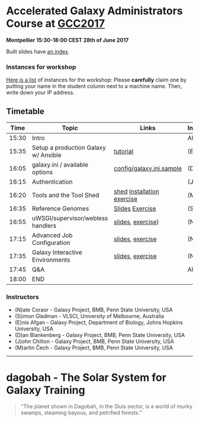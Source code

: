 # Accelerated Galaxy Administrators Course at [GCC2017](https://gcc2017.sciencesconf.org/)

**Montpellier 15:30-18:00 CEST 28th of June 2017**

Built slides have [an index](https://galaxyproject.github.io/dagobah-training/2017-montpellier/).

### Instances for workshop

[Here is a list](https://docs.google.com/spreadsheets/d/1pm84zgPc29Y36csNZ5xnN2H6RPTKCI7_4ZAetamWuuQ/edit?usp=sharing) of instances for the workshop: Please **carefully** claim one by putting your name in the student column next to a machine name. Then, write down your IP address.

## Timetable

| **Time** | **Topic** | **Links** | **Instructor** |
| -------- | --------- | --------- | ----------- |
| 15:30 | Intro |  | All |
| 15:35 |Setup a production Galaxy w/ Ansible | [tutorial](https://github.com/galaxyproject/dagobah-training/blob/2017-montpellier/sessions/14-ansible/ex2-galaxy-ansible.md) | (E) |
| 16:05 | galaxy.ini / available options | [config/galaxy.ini.sample](https://raw.githubusercontent.com/galaxyproject/galaxy/dev/config/galaxy.ini.sample) | (D) |
| 16:15 | Authentication |  | (J) |
| 16:20 | Tools and the Tool Shed | [shed](https://galaxyproject.github.io/dagobah-training/2017-montpellier/04-tool-shed/shed_intro.html#1) [installation](https://galaxyproject.github.io/dagobah-training/2017-montpellier/04-tool-shed/tool_installation.html#1) [exercise](https://github.com/galaxyproject/dagobah-training/blob/2017-montpellier/sessions/04-tool-shed/ex-ephemeris.md) | (M) |
| 16:35 | Reference Genomes |[Slides](https://galaxyproject.github.io/dagobah-training/2017-montpellier/05-reference-genomes/reference_genomes.html)  [Exercise](https://github.com/galaxyproject/dagobah-training/tree/2017-montpellier/sessions/05-reference-genomes/ex1-reference-genomes.md) | (S) |
| 16:55 | uWSGI/supervisor/webless handlers | [slides](https://galaxyproject.github.io/dagobah-training/2017-montpellier/10-uwsgi/uwsgi.html), [exercise](https://github.com/galaxyproject/dagobah-training/tree/2017-montpellier/sessions/10-uwsgi/ex2-zerg-mode.md)) | (N) |
| 17:15 | Advanced Job Configuration | [slides](), [exercise]() | (N) |
| 17:35 | Galaxy Interactive Environments | [slides](), [exercise]() | (N) |
| 17:45 | Q&A |  | All |
| 18:00 | END |  |  |

### Instructors

* (N)ate Coraor - Galaxy Project, BMB, Penn State University, USA
* (S)imon Gladman - VLSCI, University of Melbourne, Australia
* (E)nis Afgan - Galaxy Project, Department of Biology, Johns Hopkins University, USA
* (D)an Blankenberg - Galaxy Project, BMB, Penn State University, USA
* (J)ohn Chilton - Galaxy Project, BMB, Penn State University, USA
* (M)artin Čech - Galaxy Project, BMB, Penn State University, USA

---

# dagobah - The Solar System for Galaxy Training
> "The planet shown in Dagobah, in the Sluis sector, is a world of murky swamps, steaming bayous, and petrified forests."
